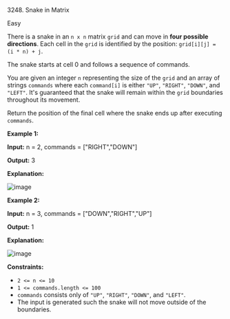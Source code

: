 3248\. Snake in Matrix

Easy

There is a snake in an `n x n` matrix `grid` and can move in **four possible directions**. Each cell in the `grid` is identified by the position: `grid[i][j] = (i * n) + j`.

The snake starts at cell 0 and follows a sequence of commands.

You are given an integer `n` representing the size of the `grid` and an array of strings `commands` where each `command[i]` is either `"UP"`, `"RIGHT"`, `"DOWN"`, and `"LEFT"`. It's guaranteed that the snake will remain within the `grid` boundaries throughout its movement.

Return the position of the final cell where the snake ends up after executing `commands`.

**Example 1:**

**Input:** n = 2, commands = ["RIGHT","DOWN"]

**Output:** 3

**Explanation:**

![image](https://leetcode-images.github.io/g3201_3300/s3248_snake_in_matrix/image01.png)

**Example 2:**

**Input:** n = 3, commands = ["DOWN","RIGHT","UP"]

**Output:** 1

**Explanation:**

![image](https://leetcode-images.github.io/g3201_3300/s3248_snake_in_matrix/image02.png)

**Constraints:**

*   `2 <= n <= 10`
*   `1 <= commands.length <= 100`
*   `commands` consists only of `"UP"`, `"RIGHT"`, `"DOWN"`, and `"LEFT"`.
*   The input is generated such the snake will not move outside of the boundaries.